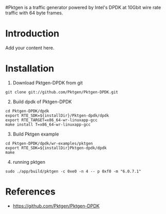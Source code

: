 #Pktgen is a traffic generator powered by Intel's DPDK at 10Gbit wire rate traffic with 64 byte frames.

# Introduction #

Add your content here.


# Installation #

1. Download Pktgen-DPDK from git
```
git clone git://github.com/Pktgen/Pktgen-DPDK.git
```

2. Build dpdk of Pktgen-DPDK
```
cd Pktgen-DPDK/dpdk
export RTE_SDK=${installDir}/Pktgen-dpdk/dpdk
export RTE_TARGET=x86_64-wr-linuxapp-gcc
make install T=x86_64-wr-linuxapp-gcc
```

3. Build Pktgen example
```
cd Pktgen-DPDK/dpdk/wr-examples/pktgen
export RTE_SDK=${installDir}Pktgen-dpdk/dpdk
make
```

4. running pktgen
```
sudo ./app/build/pktgen -c 0xe0 -n 4 -- p 0xf0 -m "6.0.7.1"
```

# References #
  * https://github.com/Pktgen/Pktgen-DPDK